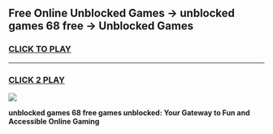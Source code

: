 
## Free Online Unblocked Games → unblocked games 68 free → Unblocked Games
<h3>
<a href="https://premium.freeplayer.one?title=unblocked_games_68_free&ref=21F">CLICK TO PLAY</a></h3>
<hr>

<h3>
<a href="https://premium.freeplayer.one?title=unblocked_games_68_free&ref=21F">CLICK 2 PLAY</a>
  
</h3>

<a href="https://premium.freeplayer.one?title=unblocked_games_68_free&ref=21F/"><img src="https://clearcache.store/games.png"></a>


**unblocked games 68 free games unblocked: Your Gateway to Fun and Accessible Online Gaming**
